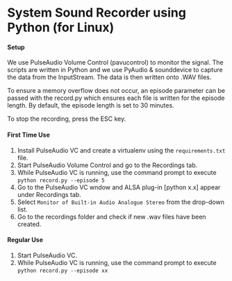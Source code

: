 # System Sound Recorder using Python (for Linux)

#### Setup

We use PulseAudio Volume Control (pavucontrol) to monitor the signal.
The scripts are written in Python and we use PyAudio & sounddevice to capture the data from the InputStream.
The data is then written onto .WAV files.

To ensure a memory overflow does not occur, an episode parameter can be passed with the record.py which ensures each file is written for the episode length.
By default, the episode length is set to 30 minutes.

To stop the recording, press the ESC key.

#### First Time Use

1. Install PulseAudio VC and create a virtualenv using the `requirements.txt` file.
2. Start PulseAudio Volume Control and go to the Recordings tab.
3. While PulseAudio VC is running, use the command prompt to execute `python record.py --episode 5`
4. Go to the PulseAudio VC wndow and ALSA plug-in [python x.x] appear under Recordings tab.
5. Select `Monitor of Built-in Audio Analogue Stereo` from the drop-down list.
6. Go to the recordings folder and check if new .wav files have been created.


#### Regular Use

1. Start PulseAudio VC.
2. While PulseAudio VC is running, use the command prompt to execute `python record.py --episode xx`